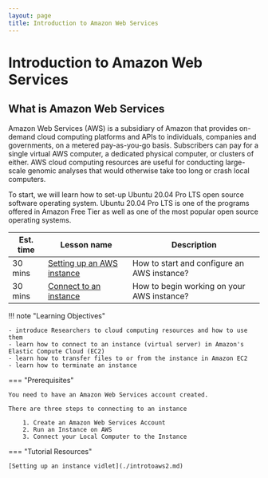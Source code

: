 ```yaml
---
layout: page
title: Introduction to Amazon Web Services
---
```


# Introduction to Amazon Web Services

## What is Amazon Web Services

Amazon Web Services (AWS) is a subsidiary of Amazon that provides on-demand cloud computing platforms and APIs to individuals, companies and governments, on a metered pay-as-you-go basis. Subscribers can pay for a single virtual AWS computer, a dedicated physical computer, or clusters of either. AWS cloud computing resources are useful for conducting large-scale genomic analyses that would otherwise take too long or crash local computers.

To start, we will learn how to set-up Ubuntu 20.04 Pro LTS open source software operating system. Ubuntu 20.04 Pro LTS is one of the programs offered in Amazon Free Tier as well as one of the most popular open source operating systems. 


Est. time | Lesson name | Description
--- | --- | ---
30 mins | [Setting up an AWS instance](./introtoaws3.md) | How to start and configure an AWS instance?
30 mins | [Connect to an instance](./introtoaws4.md) | How to begin working on your AWS instance?

!!! note "Learning Objectives"

    - introduce Researchers to cloud computing resources and how to use them
    - learn how to connect to an instance (virtual server) in Amazon's Elastic Compute Cloud (EC2)
    - learn how to transfer files to or from the instance in Amazon EC2
    - learn how to terminate an instance

=== "Prerequisites"

    You need to have an Amazon Web Services account created.

    There are three steps to connecting to an instance

        1. Create an Amazon Web Services Account
        2. Run an Instance on AWS
        3. Connect your Local Computer to the Instance

=== "Tutorial Resources"

    [Setting up an instance vidlet](./introtoaws2.md)















